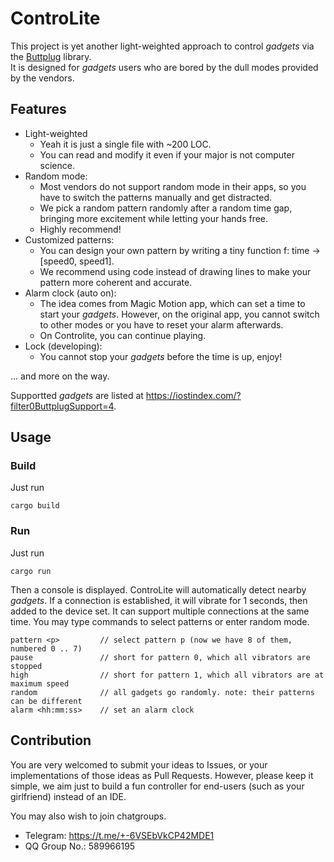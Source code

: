 # ControLite

This project is yet another light-weighted approach to control _gadgets_ via the [Buttplug](https://github.com/buttplugio/buttplug) library.  
It is designed for _gadgets_ users who are bored by the dull modes provided by the vendors.  

## Features

- Light-weighted
  - Yeah it is just a single file with ~200 LOC.
  - You can read and modify it even if your major is not computer science.
- Random mode:
  - Most vendors do not support random mode in their apps, so you have to switch the patterns manually and get distracted.
  - We pick a random pattern randomly after a random time gap, bringing more excitement while letting your hands free.
  - Highly recommend!
- Customized patterns:
  - You can design your own pattern by writing a tiny function f: time -> \[speed0, speed1\].
  - We recommend using code instead of drawing lines to make your pattern more coherent and accurate.
- Alarm clock (auto on):
  - The idea comes from Magic Motion app, which can set a time to start your _gadgets_. However, on the original app, you cannot switch to other modes or you have to reset your alarm afterwards.
  - On Controlite, you can continue playing.
- Lock (developing):
  - You cannot stop your _gadgets_ before the time is up, enjoy!

... and more on the way.  

Supportted _gadgets_ are listed at https://iostindex.com/?filter0ButtplugSupport=4.

## Usage

### Build

Just run
```
cargo build
```

### Run

Just run
```
cargo run
```

Then a console is displayed. ControLite will automatically detect nearby _gadgets_. If a connection is established, it will vibrate for 1 seconds, then added to the device set. It can support multiple connections at the same time.
You may type commands to select patterns or enter random mode.

```
pattern <p>         // select pattern p (now we have 8 of them, numbered 0 .. 7)
pause               // short for pattern 0, which all vibrators are stopped
high                // short for pattern 1, which all vibrators are at maximum speed
random              // all gadgets go randomly. note: their patterns can be different
alarm <hh:mm:ss>    // set an alarm clock
```

## Contribution

You are very welcomed to submit your ideas to Issues, or your implementations of those ideas as Pull Requests. However, please keep it simple, we aim just to build a fun controller for end-users (such as your girlfriend) instead of an IDE.

You may also wish to join chatgroups.

- Telegram: https://t.me/+-6VSEbVkCP42MDE1
- QQ Group No.: 589966195
